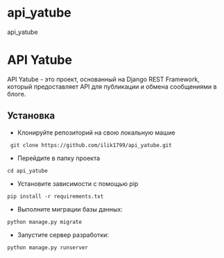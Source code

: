 # api_yatube
api_yatube

# API Yatube
API Yatube - это проект, основанный на Django REST Framework, который предоставляет API для публикации и обмена сообщениями в блоге.

## Установка

- Клонируйте репозиторий на свою локальную машие

```
 git clone https://github.com/ilik1799/api_yatube.git
```

- Перейдите в папку проекта

```
cd api_yatube
```

- Установите зависимости с помощью pip

```
pip install -r requirements.txt
```

- Выполните миграции базы данных:

```
python manage.py migrate
```

- Запустите сервер разработки:

```
python manage.py runserver
```